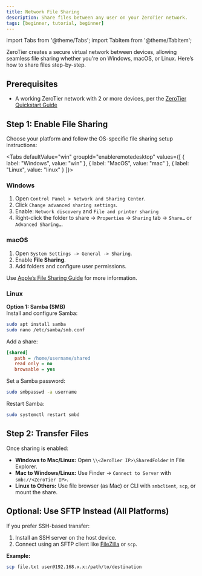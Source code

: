```yaml
---
title: Network File Sharing
description: Share files between any user on your ZeroTier network.
tags: [beginner, tutorial, beginner]
---
```


import Tabs from '@theme/Tabs';
import TabItem from '@theme/TabItem';

ZeroTier creates a secure virtual network between devices, allowing seamless file sharing whether you're on Windows, macOS, or Linux. Here’s how to share files step-by-step.

## Prerequisites

- A working ZeroTier network with 2 or more devices, per the [ZeroTier Quickstart Guide](/quickstart)

## Step 1: Enable File Sharing

Choose your platform and follow the OS-specific file sharing setup instructions:

<Tabs
  defaultValue="win"
  groupId="enableremotedesktop"
  values={[
    { label: "Windows", value: "win" },
    { label: "MacOS", value: "mac" },
    { label: "Linux", value: "linux" }
  ]}>

<TabItem value="win">

### Windows

1. Open `Control Panel > Network and Sharing Center`.
2. Click `Change advanced sharing settings`.
3. Enable: `Network discovery` and `File and printer sharing`
4. Right-click the folder to share -> `Properties` -> `Sharing` tab -> `Share…` or `Advanced Sharing…`.

</TabItem>

<TabItem value="mac">

### macOS

1. Open `System Settings -> General -> Sharing`.
2. Enable **File Sharing**.
3. Add folders and configure user permissions.

Use [Apple’s File Sharing Guide](https://support.apple.com/guide/mac-help/share-files-and-folders-on-mac-mchlp1657/mac) for more information.

</TabItem>

<TabItem value="linux">

### Linux

**Option 1: Samba (SMB)**  
Install and configure Samba:

```bash
sudo apt install samba
sudo nano /etc/samba/smb.conf
```

Add a share:

```ini
[shared]
   path = /home/username/shared
   read only = no
   browsable = yes
```

Set a Samba password:

```bash
sudo smbpasswd -a username
```

Restart Samba:

```bash
sudo systemctl restart smbd
```

</TabItem>
</Tabs>

## Step 2: Transfer Files

Once sharing is enabled:

- **Windows to Mac/Linux:** Open `\\<ZeroTier IP>\SharedFolder` in File Explorer.
- **Mac to Windows/Linux:** Use Finder → `Connect to Server` with `smb://<ZeroTier IP>`.
- **Linux to Others:** Use file browser (as Mac) or CLI with `smbclient`, `scp`, or mount the share.

## Optional: Use SFTP Instead (All Platforms)

If you prefer SSH-based transfer:

1. Install an SSH server on the host device.
2. Connect using an SFTP client like [FileZilla](https://filezilla-project.org/) or `scp`.

**Example:**

```bash
scp file.txt user@192.168.x.x:/path/to/destination
```
